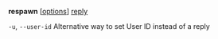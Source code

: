 <b>respawn</b> [<u>options</u>] <u>reply</u>

<code>-u</code>, <code>--user-id</code>
Alternative way to set User ID instead of a reply
